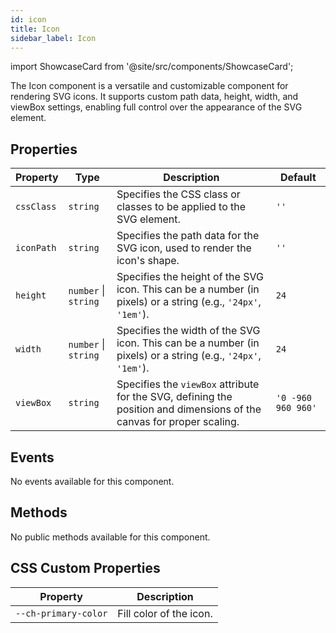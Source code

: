 ```yaml
---
id: icon
title: Icon
sidebar_label: Icon
---
```

import ShowcaseCard from '@site/src/components/ShowcaseCard';

The Icon component is a versatile and customizable component for rendering SVG icons. It supports custom path data, height, width, and viewBox settings, enabling full control over the appearance of the SVG element.


## Properties
| Property    | Type                   | Description                                                                                                             | Default           |
|-------------|------------------------|-------------------------------------------------------------------------------------------------------------------------|-------------------|
| `cssClass`  | `string`               | Specifies the CSS class or classes to be applied to the SVG element.                                                     | `''`              |
| `iconPath`  | `string`               | Specifies the path data for the SVG icon, used to render the icon's shape.                                               | `''`              |
| `height`    | `number` \| `string`   | Specifies the height of the SVG icon. This can be a number (in pixels) or a string (e.g., `'24px'`, `'1em'`).            | `24`              |
| `width`     | `number` \| `string`   | Specifies the width of the SVG icon. This can be a number (in pixels) or a string (e.g., `'24px'`, `'1em'`).             | `24`              |
| `viewBox`   | `string`               | Specifies the `viewBox` attribute for the SVG, defining the position and dimensions of the canvas for proper scaling.     | `'0 -960 960 960'`|

## Events
No events available for this component.

## Methods
No public methods available for this component.

## CSS Custom Properties
| Property                                      | Description                                                                 |
|-----------------------------------------------|-----------------------------------------------------------------------------|
| `--ch-primary-color`                          | Fill color of the icon. 